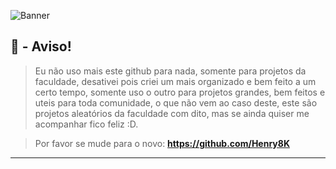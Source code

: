 <!--=== Banner Default Content ===-->
![Banner](https://user-images.githubusercontent.com/119537238/225458228-89a2fe63-d8e9-48d0-8f33-392ed1b7e1ff.png)

<!--=== Alert Content ===-->
## 🛑 - Aviso!

> Eu não uso mais este github para nada, somente para projetos da faculdade, desativei pois criei um mais organizado e bem feito a um certo tempo, somente uso o outro para projetos grandes, bem feitos e uteis para toda comunidade, o que não vem ao caso deste, este são projetos aleatórios da faculdade com dito, mas se ainda quiser me acompanhar fico feliz :D.

> Por favor se mude para o novo: **https://github.com/Henry8K**
---
